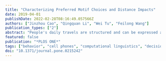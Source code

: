 ```yaml
---
title: "Characterizing Preferred Motif Choices and Distance Impacts"
date: 2019-04-01
publishDate: 2022-02-28T08:16:49.057566Z
authors: ["Jinzhou Cao", "Qingquan Li", "Wei Tu", "Feilong Wang"]
publication_types: ["2"]
abstract: "People's daily travels are structured and can be expressed as networks. Few studies explore how people organize their daily travels and which behavioral principles result in the choices of specific network types. In this study, we first reconstruct location networks and activity networks for numerous individuals from high-resolution mobile phone positioning data and define frequent networks as motifs. The results suggest that 99.9% of people's travels can be characterized by a limited set of location-based motifs and activity-based motifs. The results further reveal that the least effort principle governs the preferred motif choices through quantifying the rank-frequency properties. The scaling properties of distance characteristically impact motifs, and their scaling differences by node numbers and motif types coincide with the popularities of motifs, verifying the self-adaptions in motif choices; that is, although individuals travel with unique propensities, they always tend to choose the motif with the lowest consumption that satisfies their demand."
featured: false
publication: "*PLOS ONE*"
tags: ["behavior", "cell phones", "computational linguistics", "decision making", "human mobility", "network motifs", "probability distribution", "sequence motif analysis"]
doi: "10.1371/journal.pone.0215242"
---
```


